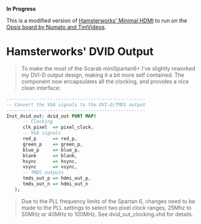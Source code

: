 
**In Progress**

This is a modified version of
[Hamsterworks' Minimal HDMI](http://hamsterworks.co.nz/mediawiki/index.php/Minimal_HDMI)
to run on the 
[Opsis board by Numato and TimVideos](http://hdmi2usb.tv/opsis).

Hamsterworks' DVID Output
===========================

> To make the most of the Scarab miniSpartan6+ I've slightly reworked my DVI-D
> output design, making it a bit more self contained. The component now
> encapsulates all the clocking, and provides a nice clean interface:
>
```vhdl
---------------------------------------------------
-- Convert the VGA signals to the DVI-D/TMDS output 
---------------------------------------------------
Inst_dvid_out: dvid_out PORT MAP(
      -- Clocking
      clk_pixel  => pixel_clock,
      -- VGA signals
      red_p      => red_p,
      green_p    => green_p,
      blue_p     => blue_p,
      blank      => blank,
      hsync      => hsync,
      vsync      => vsync,
      -- TMDS outputs
      tmds_out_p => hdmi_out_p,
      tmds_out_n => hdmi_out_n
   );
```

> Due to the PLL frequency limits of the Spartan 6, changes need to be made to
> the PLL settings to select two pixel clock ranges, 25Mhz to 50MHz or 40MHz to
> 100MHz. See dvid_out_clocking.vhd for details.
